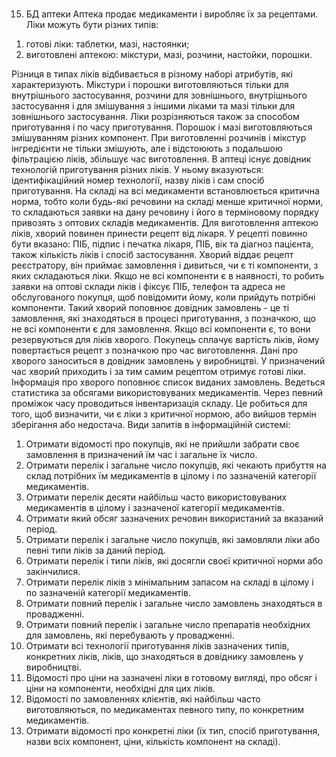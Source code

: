 #
15. БД аптеки
Аптека продає медикаменти і виробляє їх за рецептами. Ліки можуть бути різних типів:
1) готові ліки: таблетки, мазі, настоянки;
2) виготовлені аптекою: мікстури, мазі, розчини, настойки, порошки. 

Різниця в типах ліків відбивається в різному наборі атрибутів, які характеризують. Мікстури і порошки виготовляються тільки для внутрішнього застосування, розчини для зовнішнього, внутрішнього застосування і для змішування з іншими ліками та мазі тільки для зовнішнього застосування. Ліки розрізняються також за способом приготування і по часу приготування. Порошок і мазі виготовляються змішуванням різних компонент. При виготовленні розчинів і мікстур інгредієнти не тільки змішують, але і відстоюють з подальшою фільтрацією ліків, збільшує час виготовлення.
В аптеці існує довідник технологій приготування різних ліків. У ньому вказуються: ідентифікаційний номер технології, назву ліків і сам спосіб приготування. На складі на всі медикаменти встановлюється критична норма, тобто коли будь-які речовини на складі менше критичної норми, то складаються заявки на дану речовину і його в терміновому порядку привозять з оптових складів медикаментів.
Для виготовлення аптекою ліків, хворий повинен принести рецепт від лікаря. У рецепті повинно бути вказано: ПІБ, підпис і печатка лікаря, ПІБ, вік та діагноз пацієнта, також кількість ліків і спосіб застосування. Хворий віддає рецепт реєстратору, він приймає замовлення і дивиться, чи є ті компоненти, з яких складаються ліки. Якщо не всі компоненти є в наявності, то робить заявки на оптові склади ліків і фіксує ПІБ, телефон та адреса не обслугованого покупця, щоб повідомити йому, коли прийдуть потрібні компоненти. Такий хворий поповнює довідник замовлень - це ті замовлення, які знаходяться в процесі приготування, з позначкою, що не всі компоненти є для замовлення. Якщо всі компоненти є, то вони резервуються для ліків хворого. Покупець сплачує вартість ліків, йому повертається рецепт з позначкою про час виготовлення. Дані про хворого заноситься в довідник замовлень у виробництві. У призначений час хворий приходить і за тим самим рецептом отримує готові ліки. Інформація про хворого поповнює список виданих замовлень.
Ведеться статистика за обсягами використовуваних медикаментів. Через певний проміжок часу проводиться інвентаризація складу. Це робиться для того, щоб визначити, чи є ліки з критичної нормою, або вийшов термін зберігання або недостача.
Види запитів в інформаційній системі: 
1.	Отримати відомості про покупців, які не прийшли забрати своє замовлення в призначений їм час і загальне їх число. 
2.	Отримати перелік і загальне число покупців, які чекають прибуття на склад потрібних їм медикаментів в цілому і по зазначеній категорії медикаментів. 
3.	Отримати перелік десяти найбільш часто використовуваних медикаментів в цілому і зазначеної категорії медикаментів. 
4.	Отримати який обсяг зазначених речовин використаний за вказаний період. 
5.	Отримати перелік і загальне число покупців, які замовляли ліки або певні типи ліків за даний період. 
6.	Отримати перелік і типи ліків, які досягли своєї критичної норми або закінчилися. 
7.	Отримати перелік ліків з мінімальним запасом на складі в цілому і по зазначеній категорії медикаментів. 
8.	Отримати повний перелік і загальне число замовлень знаходяться в провадженні. 
9.	Отримати повний перелік і загальне число препаратів необхідних для замовлень, які перебувають у провадженні. 
10.	Отримати всі технології приготування ліків зазначених типів, конкретних ліків, ліків, що знаходяться в довіднику замовлень у виробництві. 
11.	Відомості про ціни на зазначені ліки в готовому вигляді, про обсяг і ціни на компоненти, необхідні для цих ліків. 
12.	Відомості по замовленнях клієнтів, які найбільш часто виготовляються, по медикаментах певного типу, по конкретним медикаментів. 
13.	Отримати відомості про конкретні ліки (їх тип, спосіб приготування, назви всіх компонент, ціни, кількість компонент на складі).
